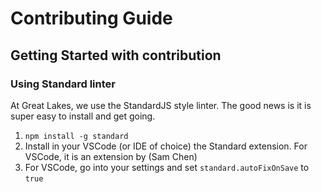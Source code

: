 # Contributing Guide

## Getting Started with contribution

### Using Standard linter
At Great Lakes, we use the StandardJS style linter.  The good news is it is super easy to install and get going.
1. `npm install -g standard`
2. Install in your VSCode (or IDE of choice) the Standard extension.  For VSCode, it is an extension by (Sam Chen)
3. For VSCode, go into your settings and set `standard.autoFixOnSave` to `true`
